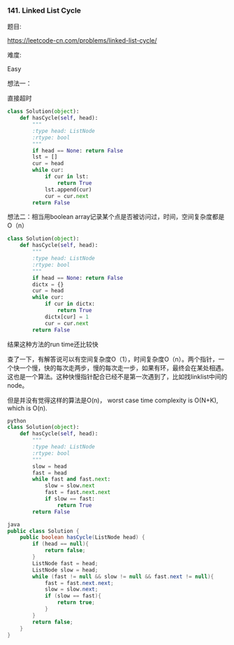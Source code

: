 ### 141. Linked List Cycle

题目:

<https://leetcode-cn.com/problems/linked-list-cycle/>


难度:

Easy


想法一：

直接超时

```python
class Solution(object):
    def hasCycle(self, head):
        """
        :type head: ListNode
        :rtype: bool
        """
        if head == None: return False
        lst = []
        cur = head
        while cur:
            if cur in lst:
                return True
            lst.append(cur)
            cur = cur.next
        return False
```



想法二：相当用boolean array记录某个点是否被访问过，时间，空间复杂度都是O（n）

```python
class Solution(object):
    def hasCycle(self, head):
        """
        :type head: ListNode
        :rtype: bool
        """
        if head == None: return False
        dictx = {}
        cur = head
        while cur:
            if cur in dictx:
                return True
            dictx[cur] = 1
            cur = cur.next
        return False
```

结果这种方法的run time还比较快

查了一下，有解答说可以有空间复杂度O（1），时间复杂度O（n）。两个指针，一个快一个慢，快的每次走两步，慢的每次走一步，如果有环，最终会在某处相遇。这也是一个算法。这种快慢指针配合已经不是第一次遇到了，比如找linklist中间的node。



但是并没有觉得这样的算法是O(n)， worst case time complexity is O(N+K), which is O(n).


```python
python
class Solution(object):
    def hasCycle(self, head):
        """
        :type head: ListNode
        :rtype: bool
        """
        slow = head
        fast = head
        while fast and fast.next:
            slow = slow.next
            fast = fast.next.next
            if slow == fast:
                return True
        return False
```


```java
java
public class Solution {
    public boolean hasCycle(ListNode head) {
        if (head == null){
            return false;
        }
        ListNode fast = head;
        ListNode slow = head;
        while (fast != null && slow != null && fast.next != null){
            fast = fast.next.next;
            slow = slow.next;
            if (slow == fast){
                return true;
            }
        }
        return false;
    }
}
```

